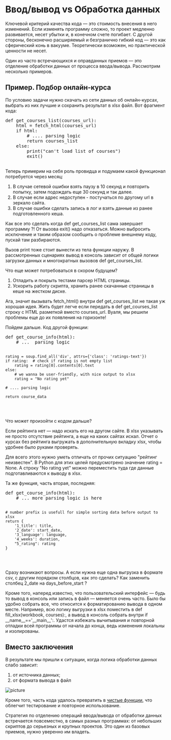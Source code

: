 <h1>Ввод/вывод vs Обработка данных</h1>

<p>
	Ключевой критерий качества кода — это стоимость внесения в него изменений. 
	Если изменять программу сложно, то проект медленно развивается, несет убытки 
	и, в конечном счете погибает. С другой стороны, бесконечно расширяемый и 
	безгранично гибкий код — это как сферический конь в вакууме. Теоретически 
	возможен, но практической ценности не несет.	
</p>

<p>
	Один из часто встречающихся и оправданных приемов — это отделение обработки 
	данных от процесса ввода/вывода. Рассмотрим несколько примеров.
</p>

<h2>Пример. Подбор онлайн-курса</h2>

<p>
	По условию задачи нужно скачать из сети данных об онлайн-курсах, выбрать из 
	них лучшие и сохранить результат в xlsx файл. Вот фрагмент кода:
</p>

<div>
	<pre>
def get_courses_list(courses_url):
    html = fetch_html(courses_url)
    if html:
        # .... parsing logic
        return courses_list
    else:
        print("can't load list of courses")
        exit()
    </pre>
</div>

<p>
	Теперь примерим на себя роль провидца и подумаем какой функционал потребуется 
	через месяц:
</p>

<ol>
	<li>В случае сетевой ошибки взять паузу в 10 секунд и повторить попытку, затем 
	подождать еще 30 секунд и так далее.</li>
	<li>В случае если адрес недоступен - постучаться по другому url в зеркало сайта.</li>
	<li>В случае ошибки сделать запись в лог и взять данные из ранее подготовленного 
	кеша.</li>
</ol>

<p>
	Как все это сделать когда def get_courses_list сама завершает программу ?! От 
	вызова exit() надо отказаться. Можно выбросить исключение и таким образом 
	сообщить о проблеме внешнему коду, пускай там разбираются.
</p>
<p>
	Вызов print тоже стоит вынести из тела функции наружу. В рассмотренных 
	сценариях вывод в консоль зависит от общей логики загрузки данных и 
	многократных вызовов def get_courses_list.
</p>
<p>
	Что еще может потребоваться в скором будущем?
</p>
<ol>
	<li>Отладить и покрыть тестами парсер HTML страницы.</li>
	<li>Ускорить работу скрипта, хранить ранее скачанные страницы в кеше на жестком 
	диске.</li>
</ol>
<p>
	Ага, значит вызывать fetch_html() внутри def get_courses_list не такая уж 
	хорошая идея. Жить будет легче если передать в def get_courses_list строку с 
	HTML разметкой вместо courses_url. Вуаля, мы решили проблемы еще до их 
	появления на горизонте!
</p>
<p>
	Пойдем дальше. Код другой функции:
</p>

<div>
	<pre>
def get_course_info(html):
    # ...  parsing logic

    rating = soup.find_all('div', attrs={'class': 'ratings-text'})
    if rating:  # check if rating is not empty list
        rating = rating[0].contents[0].text
    else:
        # we wanna be user-friendly, with nice output to xlsx
        rating = "No rating yet"

    # .... parsing logic

    return course_data
   </pre>
</div>
<p>
	Что может произойти с кодом дальше?
</p>
<p>
	Если рейтинга нет — надо искать его на другом сайте.
	В xlsx указывать не просто отсутствие рейтинга, а еще на каких сайтах искал.
	Отчет о курсах без рейтинга выгружать в дополнительную вкладку xlsx, чтобы 
	удобнее было руками проверять.
</p>
<p>
	Для всего этого нужно уметь отличать от прочих ситуацию "рейтинг неизвестен". 
	В Python для этих целей предусмотрено значение rating = None. А строку "No 
	rating yet" можно переместить туда где данные подготавливаются к выводу в xlsx.
</p>
<p>
	Та же функция, часть вторая, последняя:
</p>
<div>
	<pre>
def get_course_info(html):
    # ... more parsing logic is here

    # number prefix is usefull for simple sorting data before output to xlsx
    return {
        '1_title': title,
        '2_date': start_date,
        '3_language': language,
        '4_weeks': duration,
        "5_rating": rating
    }
   </pre>
</div>
<p>
	Сразу возникают вопросы. А если нужна еще одна выгрузка в формате csv, с 
	другим порядком столбцов, как это сделать? Как заменить столбец 2_date на 
	days_before_start ?
</p>
<p>
	Кроме того, наперед известно, что пользовательский интерфейс — будь то вывод в 
	консоль или запись в файл — меняется очень часто. Было бы удобно собрать все, 
	что относится к форматированию вывода в одном месте. Например, всю логику 
	выгрузки в xlsx поместить в def fill_xlsx(workbook, courses):, а вывод в 
	консоль собрать внутри if __name__=='__main__':. Удастся избежать вычитывания 
	и повторной отладки всей программы от начала до конца, ведь изменения локальны 
	и изолированы.
</p>
<h2>Вместо заключения</h2>

<p>В результате мы пришли к ситуации, когда логика обработки данных слабо зависит:</p>

<ol>
	<li>от источника данных;</li>
	<li>от формата вывода в файл</li>
</ol>


<div>
	<img src="https://devman.org/assets/images/7_40__data_flow.png" alt="picture">
</div>

<p>
	Кроме того, часть кода удалось превратить в <a href="https://devman.org/encyclopedia/decomposition/decomposition_pure_functions/">чистые функции</a>, что облегчит тестирование и повторное использование.
</p>
<p>
	Стратегия по отделению операций ввода/вывода от обработки данных встречается 
	повсеместно, в самых разных программах: от небольших скриптов до серьезных и 
	крупных проектов. Это один из базовых приемов, нужно уверенно им владеть.
</p>
